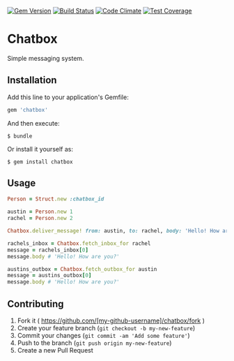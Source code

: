 [![Gem Version](https://badge.fury.io/rb/chatbox.svg)](http://badge.fury.io/rb/chatbox)
[![Build Status](https://travis-ci.org/austinthecoder/chatbox.svg?branch=master)](https://travis-ci.org/austinthecoder/chatbox)
[![Code Climate](https://codeclimate.com/github/austinthecoder/chatbox/badges/gpa.svg)](https://codeclimate.com/github/austinthecoder/chatbox)
[![Test Coverage](https://codeclimate.com/github/austinthecoder/chatbox/badges/coverage.svg)](https://codeclimate.com/github/austinthecoder/chatbox)

# Chatbox

Simple messaging system.

## Installation

Add this line to your application's Gemfile:

```ruby
gem 'chatbox'
```

And then execute:

    $ bundle

Or install it yourself as:

    $ gem install chatbox

## Usage

```ruby
Person = Struct.new :chatbox_id

austin = Person.new 1
rachel = Person.new 2

Chatbox.deliver_message! from: austin, to: rachel, body: 'Hello! How are you?'

rachels_inbox = Chatbox.fetch_inbox_for rachel
message = rachels_inbox[0]
message.body # 'Hello! How are you?'

austins_outbox = Chatbox.fetch_outbox_for austin
message = austins_outbox[0]
message.body # 'Hello! How are you?'
```

## Contributing

1. Fork it ( https://github.com/[my-github-username]/chatbox/fork )
2. Create your feature branch (`git checkout -b my-new-feature`)
3. Commit your changes (`git commit -am 'Add some feature'`)
4. Push to the branch (`git push origin my-new-feature`)
5. Create a new Pull Request
